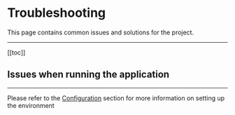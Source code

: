 # Troubleshooting

This page contains common issues and solutions for the project.

---

[[toc]]

## Issues when running the application



---

Please refer to the [Configuration](./development.md#configuration) section for more information on setting up the environment